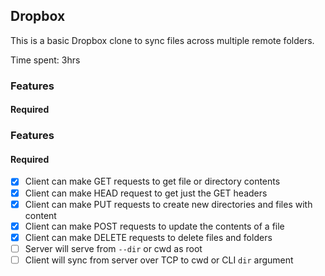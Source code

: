 ## Dropbox 

This is a basic Dropbox clone to sync files across multiple remote folders.

Time spent: 3hrs

### Features

#### Required

### Features

#### Required

- [x] Client can make GET requests to get file or directory contents
- [x] Client can make HEAD request to get just the GET headers
- [x] Client can make PUT requests to create new directories and files with content
- [x] Client can make POST requests to update the contents of a file
- [x] Client can make DELETE requests to delete files and folders
- [ ] Server will serve from `--dir` or cwd as root
- [ ] Client will sync from server over TCP to cwd or CLI `dir` argument
